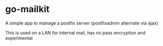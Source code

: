 go-mailkit
=================================

A simple app to manage a postfix server (postfixadmin alternate via ajax)

This is used on a LAN for internal mail, has no pass encryption and experimental




